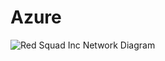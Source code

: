 # Azure 

![Red Squad Inc Network Diagram](https://outlook.office.com/mail/inbox/id/AAQkADhlMGZlYjgwLWI1YzEtNDFiNS1hZmUxLTkyYzYxYWYwYzJkYgAQANBw9%2FvcV7BBtn2vbYf80VI%3D/sxs/AAMkADhlMGZlYjgwLWI1YzEtNDFiNS1hZmUxLTkyYzYxYWYwYzJkYgBGAAAAAAAm7rBxIqJ0RJcWL58RE6yhBwBpks7HU%2FMkT6cjeQ%2F1NaQjAAAAAAEMAABpks7HU%2FMkT6cjeQ%2F1NaQjAACF0%2BaSAAABEgAQABFPVec0b%2BlMuDMkAFRYRo0%3D)